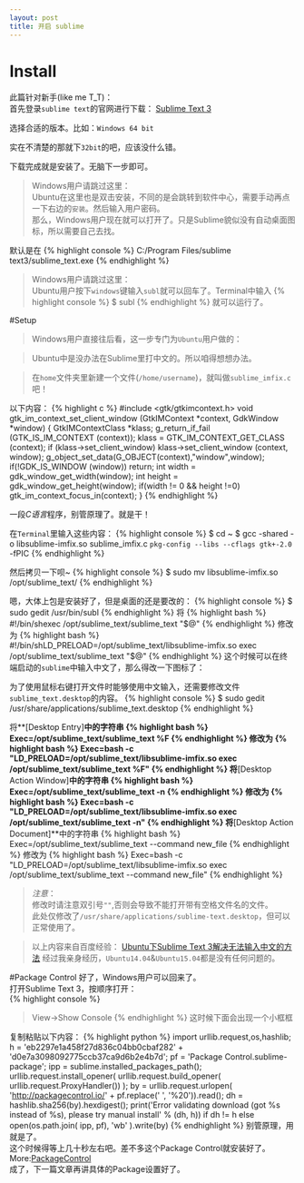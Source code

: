 ```yaml
---
layout: post
title: 开启 sublime
---
```


# Install
此篇针对新手(like me T_T)：   
首先登录`sublime text`的官网进行下载：
[Sublime Text 3](http://www.sublimetext.com/3)

选择合适的版本。比如：`Windows 64 bit`

实在不清楚的那就下`32bit`的吧，应该没什么错。

下载完成就是安装了。无脑下一步即可。

> Windows用户请跳过这里：   
> Ubuntu在这里也是双击安装，不同的是会跳转到软件中心，需要手动再点一下右边的`安装`。然后输入用户密码。   
> 那么，Windows用户现在就可以打开了。只是Sublime貌似没有自动桌面图标，所以需要自己去找。

默认是在
{% highlight console %}
C:/Program Files/sublime text3/sublime_text.exe
{% endhighlight %}

> Windows用户请跳过这里：   
> Ubuntu用户按下`windows`键输入`subl`就可以回车了。Terminal中输入
{% highlight console %}
> $ subl
{% endhighlight %}
> 就可以运行了。

#Setup

> Windows用户直接往后看，这一步专门为`Ubuntu`用户做的：

> Ubuntu中是没办法在Sublime里打中文的。所以咱得想想办法。

> 在`home`文件夹里新建一个文件(`/home/username`)，就叫做`sublime_imfix.c`吧！

以下内容：
{% highlight c %}
#include <gtk/gtkimcontext.h>
void gtk_im_context_set_client_window (GtkIMContext *context,
         GdkWindow    *window)
{
 GtkIMContextClass *klass;
 g_return_if_fail (GTK_IS_IM_CONTEXT (context));
 klass = GTK_IM_CONTEXT_GET_CLASS (context);
 if (klass->set_client_window)
   klass->set_client_window (context, window);
 g_object_set_data(G_OBJECT(context),"window",window);
 if(!GDK_IS_WINDOW (window))
   return;
 int width = gdk_window_get_width(window);
 int height = gdk_window_get_height(window);
 if(width != 0 && height !=0)
   gtk_im_context_focus_in(context);
}
{% endhighlight %}

一段*C语言*程序，别管原理了。就是干！

在`Terminal`里输入这些内容：
{% highlight console %}
$ cd ~
$ gcc -shared -o libsublime-imfix.so sublime_imfix.c  `pkg-config --libs --cflags gtk+-2.0` -fPIC
{% endhighlight %}

然后拷贝一下呗~
{% highlight console %}
$ sudo mv libsublime-imfix.so /opt/sublime_text/
{% endhighlight %}

嗯，大体上包是安装好了，但是桌面的还是要改的：
{% highlight console %}
$ sudo gedit /usr/bin/subl
{% endhighlight %}
将
{% highlight bash %}
#!/bin/shexec /opt/sublime_text/sublime_text "$@"
{% endhighlight %}
修改为
{% highlight bash %}
#!/bin/shLD_PRELOAD=/opt/sublime_text/libsublime-imfix.so exec /opt/sublime_text/sublime_text "$@"
{% endhighlight %}
这个时候可以在终端启动的`sublime`中输入中文了，那么得改一下图标了：

为了使用鼠标右键打开文件时能够使用中文输入，还需要修改文件`sublime_text.desktop`的内容。
{% highlight console %}
$ sudo gedit /usr/share/applications/sublime_text.desktop
{% endhighlight %}

将**[Desktop Entry]**中的字符串
{% highlight bash %}
Exec=/opt/sublime_text/sublime_text %F
{% endhighlight %}
修改为
{% highlight bash %}
Exec=bash -c "LD_PRELOAD=/opt/sublime_text/libsublime-imfix.so exec /opt/sublime_text/sublime_text %F"
{% endhighlight %}
将**[Desktop Action Window]**中的字符串
{% highlight bash %}
Exec=/opt/sublime_text/sublime_text -n
{% endhighlight %}
修改为
{% highlight bash %}
Exec=bash -c "LD_PRELOAD=/opt/sublime_text/libsublime-imfix.so exec /opt/sublime_text/sublime_text -n"
{% endhighlight %}
将**[Desktop Action Document]**中的字符串
{% highlight bash %}
Exec=/opt/sublime_text/sublime_text --command new_file
{% endhighlight %}
修改为
{% highlight bash %}
Exec=bash -c "LD_PRELOAD=/opt/sublime_text/libsublime-imfix.so exec /opt/sublime_text/sublime_text --command new_file"
{% endhighlight %}
> *注意*：   
> 修改时请注意双引号`""`,否则会导致不能打开带有空格文件名的文件。   
> 此处仅修改了`/usr/share/applications/sublime-text.desktop`，但可以正常使用了。

> 以上内容来自百度经验：
> [Ubuntu下Sublime Text 3解决无法输入中文的方法](http://jingyan.baidu.com/article/f3ad7d0ff8731609c3345b3b.html)
> 经过我亲身经历，`Ubuntu14.04`&`Ubuntu15.04`都是没有任何问题的。

#Package Control
好了，Windows用户可以回来了。   
打开Sublime Text 3，按顺序打开：   
{% highlight console %}
> View->Show Console
{% endhighlight %}
这时候下面会出现一个小框框

复制粘贴以下内容：
{% highlight python %}
import urllib.request,os,hashlib; h = 'eb2297e1a458f27d836c04bb0cbaf282' + 'd0e7a3098092775ccb37ca9d6b2e4b7d'; pf = 'Package Control.sublime-package'; ipp = sublime.installed_packages_path(); urllib.request.install_opener( urllib.request.build_opener( urllib.request.ProxyHandler()) ); by = urllib.request.urlopen( 'http://packagecontrol.io/' + pf.replace(' ', '%20')).read(); dh = hashlib.sha256(by).hexdigest(); print('Error validating download (got %s instead of %s), please try manual install' % (dh, h)) if dh != h else open(os.path.join( ipp, pf), 'wb' ).write(by)
{% endhighlight %}
别管原理，用就是了。   
这个时候得等上几十秒左右吧。差不多这个Package Control就安装好了。   
More:[PackageControl](http://packagecontrol.io)   
成了，下一篇文章再讲具体的Package设置好了。